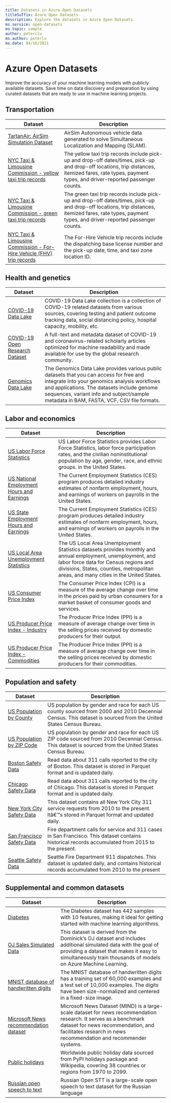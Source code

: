 ```yaml
---
title: Datasets in Azure Open Datasets
titleSuffix: Azure Open Datasets
description: Explore the datasets in Azure Open Datasets.
ms.service: open-datasets
ms.topic: sample
author: peterclu
ms.author: peterlu
ms.date: 04/16/2021
---
```

# Azure Open Datasets

Improve the accuracy of your machine learning models with publicly available datasets. Save time on data discovery and preparation by using curated datasets that are ready to use in machine learning projects.

## Transportation

| Dataset | Description |
|--|--|
| [TartanAir: AirSim Simulation Dataset](dataset-tartanair-simulation.md) | AirSim Autonomous vehicle data generated to solve Simultaneous Localization and Mapping (SLAM). |
| [NYC Taxi & Limousine Commission - yellow taxi trip records](dataset-taxi-yellow.md) | The yellow taxi trip records include pick-up and drop-off dates/times, pick-up and drop-off locations, trip distances, itemized fares, rate types, payment types, and driver-reported passenger counts. |
| [NYC Taxi & Limousine Commission - green taxi trip records](dataset-taxi-green.md) | The green taxi trip records include pick-up and drop-off dates/times, pick-up and drop-off locations, trip distances, itemized fares, rate types, payment types, and driver-reported passenger counts. |
| [NYC Taxi & Limousine Commission - For-Hire Vehicle (FHV) trip records](dataset-taxi-for-hire-vehicle.md) | The For-Hire Vehicle trip records include the dispatching base license number and the pick-up date, time, and taxi zone location ID. |

## Health and genetics

| Dataset | Description |
|--|--|
| [COVID-19 Data Lake](dataset-covid-19-data-lake.md) | COVID-19 Data Lake collection is a collection of COVID-19 related datasets from various sources, covering testing and patient outcome tracking data, social distancing policy, hospital capacity, mobility, etc. |
| [COVID-19 Open Research Dataset](dataset-covid-19-open-research.md) | A full-text and metadata dataset of COVID-19 and coronavirus-related scholarly articles optimized for machine readability and made available for use by the global research community. |
| [Genomics Data Lake](dataset-genomics-data-lake.md) | The Genomics Data Lake provides various public datasets that you can access for free and integrate into your genomics analysis workflows and applications. The datasets include genome sequences, variant info and subject/sample metadata in BAM, FASTA, VCF, CSV file formats. |
    
## Labor and economics

| Dataset | Description |
|--|--|
| [US Labor Force Statistics](dataset-us-labor-force.md) | US Labor Force Statistics provides Labor Force Statistics, labor force participation rates, and the civilian noninstitutional population by age, gender, race, and ethnic groups. in the United States. |
| [US National Employment Hours and Earnings](dataset-us-national-employment-earnings.md) | The Current Employment Statistics (CES) program produces detailed industry estimates of nonfarm employment, hours, and earnings of workers on payrolls in the United States. |
| [US State Employment Hours and Earnings](dataset-us-state-employment-earnings.md) | The Current Employment Statistics (CES) program produces detailed industry estimates of nonfarm employment, hours, and earnings of workers on payrolls in the United States. |
| [US Local Area Unemployment Statistics](dataset-us-local-unemployment.md) | The US Local Area Unemployment Statistics datasets provides monthly and annual employment, unemployment, and labor force data for Census regions and divisions, States, counties, metropolitan areas, and many cities in the United States. |
| [US Consumer Price Index](dataset-us-consumer-price-index.md) | The Consumer Price Index (CPI) is a measure of the average change over time in the prices paid by urban consumers for a market basket of consumer goods and services. |
| [US Producer Price Index - Industry](dataset-us-producer-price-index-industry.md) | The Producer Price Index (PPI) is a measure of average change over time in the selling prices received by domestic producers for their output. |
| [US Producer Price Index - Commodities](dataset-us-producer-price-index-commodities.md) | The Producer Price Index (PPI) is a measure of average change over time in the selling prices received by domestic producers for their commodities. |

## Population and safety

| Dataset | Description |
|--|--|
| [US Population by County](dataset-us-population-county.md) | US population by gender and race for each US county sourced from 2000 and 2010 Decennial Census. This dataset is sourced from the United States Census Bureau. |
| [US Population by ZIP Code](dataset-us-population-zip.md) | US population by gender and race for each US ZIP code sourced from 2010 Decennial Census. This dataset is sourced from the United States Census Bureau. |
| [Boston Safety Data](dataset-boston-safety.md) | Read data about 311 calls reported to the city of Boston. This dataset is stored in Parquet format and is updated daily. |
| [Chicago Safety Data](dataset-chicago-safety.md) | Read data about 311 calls reported to the city of Chicago. This dataset is stored in Parquet format and is updated daily. |
| [New York City Safety Data](dataset-new-york-city-safety.md) | This dataset contains all New York City 311 service requests from 2010 to the present. Itâ€™s stored in Parquet format and updated daily. |
| [San Francisco Safety Data](dataset-san-francisco-safety.md) | Fire department calls for service and 311 cases in San Francisco. This dataset contains historical records accumulated from 2015 to the present. |
| [Seattle Safety Data](dataset-seattle-safety.md) | Seattle Fire Department 911 dispatches. This dataset is updated daily, and contains historical records accumulated from 2010 to the present |

## Supplemental and common datasets

| Dataset | Description |
|--|--|
| [Diabetes](dataset-diabetes.md) | The Diabetes dataset has 442 samples with 10 features, making it ideal for getting started with machine learning algorithms. |
| [OJ Sales Simulated Data](dataset-oj-sales-simulated.md) | This dataset is derived from the Dominick’s OJ dataset and includes additional simulated data with the goal of providing a dataset that makes it easy to simultaneously train thousands of models on Azure Machine Learning. |
| [MNIST database of handwritten digits](dataset-mnist.md) | The MNIST database of handwritten digits has a training set of 60,000 examples and a test set of 10,000 examples. The digits have been size-normalized and centered in a fixed-size image. |
| [Microsoft News recommendation dataset](dataset-microsoft-news.md) | Microsoft News Dataset (MIND) is a large-scale dataset for news recommendation research. It serves as a benchmark dataset for news recommendation, and facilitates research in news recommendation and recommender systems. |
| [Public holidays]() | Worldwide public holiday data sourced from PyPI holidays package and Wikipedia, covering 38 countries or regions from 1970 to 2099. |
| [Russian open speech to text](dataset-open-speech-text.md) | Russian Open STT is a large-scale open speech to text dataset for the Russian language |